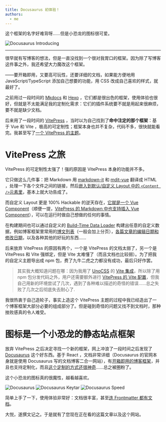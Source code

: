 ```yaml
---
title: Docusaurus 初体验！
authors:
  - me
---
```


这个框架的名字好难背呀……但是小恐龙的图标很可爱。

![Docusaurus Introducing](/img/slash-introducing.svg)

<!-- truncate -->

---

很早就有写博客的想法，但是一直没找到一个很对我胃口的框架。因为除了写博客这件事之外，我还希望大力魔改这个框架。

——要开箱即用，又要高可玩性，还要详细的文档，如果能方便地用 JavaScript/TypeScript 添加自己想要的功能，用 CSS 改成自己喜欢的样式，就最好了。

之前用过一段时间的 [Mkdocs](https://www.mkdocs.org/) 和 [Hexo](https://hexo.io/) ，它们都是很出色的框架，使用体验也很好，但就是不太能满足我的定制化需求：它们的插件系统要不就是用起来很麻烦，要不就是缺少文档。

后来用了一段时间的 [VitePress](https://vitepress.dev/) ，当时以为自己找到了**命中注定的那个框架**：基于 Vue 和 Vite ，极高的可定制性；框架本身也并不复杂，代码不多，很快就能看完。我甚至写了[一个 VitePress 的主题](https://github.com/VVsxmja/vitepress-theme-blog-pure)。

# VitePress 之旅

VitePress 的可定制性太强了！强的原因是 VitePress 本身的功能并不多。

它只做这么几件事：把 Markdown 用 [markdown-it](https://github.com/markdown-it/markdown-it) 和 [mdit-vue](https://github.com/mdit-vue/mdit-vue) 翻译成 HTML ，处理一下各个文件之间的链接，然后[嵌入到默认/自定义 Layout 中的 `<Content />`元素里](https://vitepress.dev/reference/runtime-api#content)，基本上就大功告成了。

而自定义 Layout 更是 100% Hackable 的逆天存在，[它就是一个 Vue Component](https://vitepress.dev/guide/custom-theme#building-a-layout)（顺便一提，[VitePress 的 Markdown 中也支持插入 Vue Component](https://vitepress.dev/guide/using-vue)），可以在运行时做自己想做的任何的事情。

在构建期间也可以通过自定义的 [Build-Time Data Loader](https://vitepress.dev/guide/data-loading) 构建出任意的自定义数据，例如博客框架里常用的[博文列表](https://github.com/VVsxmja/vitepress-theme-blog-pure/blob/main/.vitepress/theme/posts.data.ts)（一般会加上分页），[各篇文章的编辑日期和修改日期](https://github.com/VVsxmja/vitepress-theme-blog-pure/blob/main/.vitepress/theme/timestamp.data.ts)，以及各种其他的好玩的东西……

后来放弃 VitePress 的原因有两个，一个是 VitePress 的文档太弱了，另一个是 VitePress 和 Vite 强绑定，但是 Vite 太难懂了（而且文档也比较弱）。为了把我的自定义主题导出成 npm 包，费了九牛二虎之力都没有成功，最后只好作罢。

> 其实我大概知道问题在哪：因为我用了 [UnoCSS](https://unocss.dev/) 的 [Vite 集成](https://unocss.dev/integrations/vite)，所以除了用 npm 包分发代码之外，用户还需要额外进行 [VitePress 的 Vite 配置](https://vitepress.dev/reference/site-config#vite)，但我自己用新的环境尝试了几次，遇到了各种难以描述的奇怪的错误……总之失败了几次之后彻底失去耐心了.

我很热衷于自己造轮子，事实上造这个 VitePress 主题的过程中我已经造出了一个博客框架大部分必要的组成部分了。但是碰到奇怪的问题又找不到文档时，那种挫败感真的令人难受。

# 图标是一个小恐龙的静态站点框架

放弃 VitePress 之后决定寻找一个新的框架，网上冲浪了一段时间之后发现了 [Docusaurus](https://docusaurus.io/) 这个好东西。基于 React ，文档非常详细（Docusaurus 的官网本身就是使用 Docusaurus 写的文档博客二合一网站），有[开箱即用的博客框架](https://docusaurus.io/docs/blog)，并且也支持定制化，而且[这个定制的方式还很神奇](https://docusaurus.io/docs/swizzling)……总之被圈粉了。

这个小恐龙的图标真的很魔性，越看越喜欢。

![Docusaurus](/img/docusaurus.svg)
![Docusaurus Keytar](/img/docusaurus_keytar.svg)
![Docusaurus Speed](/img/docusaurus_speed.svg)

简单上手了一下，使用体验非常好：文档很丰富，甚至[连 Frontmatter 都有文档](https://docusaurus.io/docs/markdown-features#front-matter)。

大悦，遂撰文记之。于是就有了您现在正在看的这篇文章以及这个网站。
